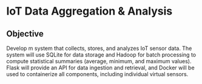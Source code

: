 # IoT Data Aggregation & Analysis

## Objective

Develop m system that collects, stores, and analyzes IoT sensor data. The system will use SQLite for data storage and Hadoop for batch processing to compute statistical summaries (average, minimum, and maximum values). Flask will provide an API for data ingestion and retrieval, and Docker will be used to containerize all components, including individual virtual sensors.
